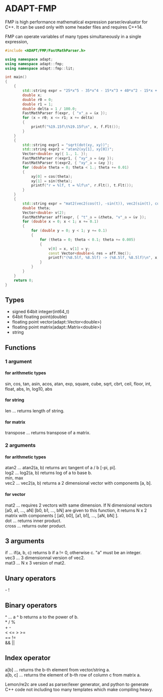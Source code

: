 #  ADAPT-FMP

FMP is high performance mathematical expression parser/evaluator for C++. It can be used only with some header files and requires C++14.

FMP can operate variables of many types simultaneously in a single expression, 

```cpp
#include <ADAPT/FMP/FastMathParser.h>

using namespace adapt;
using namespace adapt::fmp;
using namespace adapt::fmp::lit;

int main()
{
    {
        std::string expr = "25*x^5 - 35*x^4 - 15*x^3 + 40*x^2 - 15*x + 1";
        double x;
        double r0 = 0;
        double r1 = 1;
        double delta = 1 / 100.0;
        FastMathParser f(expr, { "x"_a = &x });
        for (x = r0; x <= r1; x += delta)
        {
            printf("%19.15f\t%19.15f\n", x, f.Flt());
        }
    }
    {
        std::string expr1 = "sqrt(dot(xy, xy))";
        std::string expr2 = "atan2(xy[1], xy[0])";
        Vector<double> xy({ 1., 1. });
        FastMathParser r(expr1, { "xy"_a = &xy });
        FastMathParser t(expr2, { "xy"_a = &xy });
        for (double theta = 0; theta < 1.; theta += 0.01)
        {
            xy[0] = cos(theta);
            xy[1] = sin(theta);
            printf("r = %lf, t = %lf\n", r.Flt(), t.Flt());
        }
    }
    {
        std::string expr = "mat2(vec2(cos(t), -sin(t)), vec2(sin(t), cos(t)))*v + vec2(0.1, 0.5)";
        double theta;
        Vector<double> v(2);
        FastMathParser aff(expr, { "t"_a = &theta, "v"_a = &v });
        for (double x = 0; x < 1; x += 0.1)
        {
            for (double y = 0; y < 1; y += 0.1)
            {
                for (theta = 0; theta < 0.1; theta += 0.005)
                {
                    v[0] = x, v[1] = y;
                    const Vector<double>& res = aff.Vec();
                    printf("(%8.5lf, %8.5lf) -> (%8.5lf, %8.5lf)\n", x, y, res[0], res[1]);
                }
            }
        }
    }
    return 0;
}
```

## Types
*  signed 64bit integer(int64_t)
*  64bit floating point(double)
*  floating point vector(adapt::Vector<double\>)
*  floating point matrix(adapt::Matrix<double\>)
*  string

## Functions
### 1 argument
#### for arithmetic types
sin, cos, tan, asin, acos, atan, exp, square, cube, sqrt, cbrt, ceil, floor, int, float, abs,
ln, log10, abs
#### for string
len ... returns length of string.
#### for matrix
transpose ... returns transpose of a matrix.

### 2 arguments
#### for arithmetic types
atan2 ... atan2(a, b) returns arc tangent of a / b [-pi, pi].  
log2 ... log2(a, b) returns log of a to base b.  
min, max  
vec2 ... vec2(a, b) returns a 2 dimensional vector with components [a, b].
#### for vector
mat2 ... requires 2 vectors with same dimension. If N dimensional vectors [a0, a1, ..., aN] [b0, b1, ..., bN] are given to this function, it returns N x 2 matrix with components [ [a0, b0], [a1, b1], ..., [aN, bN] ].  
dot ... returns inner product.  
cross ... returns outer product.  


## 3 arguments
if ... if(a, b, c) returns b if a != 0, otherwise c. "a" must be an integer.  
vec3 ... 3 dimensionnal version of vec2.  
mat3 ... N x 3 version of mat2.  

## Unary operators
\- !

## Binary operators
^ ... a ^ b returns a to the power of b.  
\* / %  
\+ \-   
< <= > >=  
== !=  
&& ||  

## Index operator
a[b] ... returns the b-th element from vector/string a.  
a[b, c] ... returns the element of b-th row of column c from matrix a.  

Lemon/re2c are used as parser/lexer generator, and python to generate C++ code not including too many templates which make compiling heavy.
